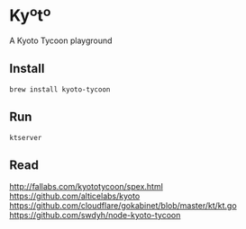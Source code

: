# Kyºtº
A Kyoto Tycoon playground

## Install
`brew install kyoto-tycoon`

## Run
`ktserver`

## Read
http://fallabs.com/kyototycoon/spex.html
https://github.com/alticelabs/kyoto
https://github.com/cloudflare/gokabinet/blob/master/kt/kt.go
https://github.com/swdyh/node-kyoto-tycoon
